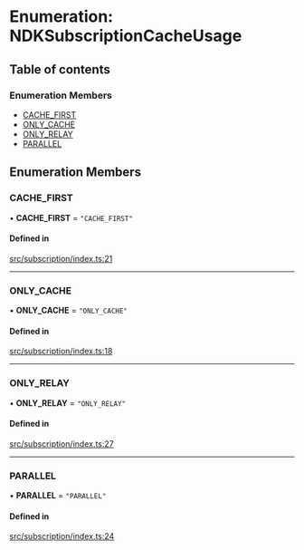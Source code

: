 # Enumeration: NDKSubscriptionCacheUsage

## Table of contents

### Enumeration Members

- [CACHE\_FIRST](../wiki/NDKSubscriptionCacheUsage#cache_first)
- [ONLY\_CACHE](../wiki/NDKSubscriptionCacheUsage#only_cache)
- [ONLY\_RELAY](../wiki/NDKSubscriptionCacheUsage#only_relay)
- [PARALLEL](../wiki/NDKSubscriptionCacheUsage#parallel)

## Enumeration Members

### CACHE\_FIRST

• **CACHE\_FIRST** = ``"CACHE_FIRST"``

#### Defined in

[src/subscription/index.ts:21](https://github.com/nostr-dev-kit/ndk/blob/1f6f222/src/subscription/index.ts#L21)

___

### ONLY\_CACHE

• **ONLY\_CACHE** = ``"ONLY_CACHE"``

#### Defined in

[src/subscription/index.ts:18](https://github.com/nostr-dev-kit/ndk/blob/1f6f222/src/subscription/index.ts#L18)

___

### ONLY\_RELAY

• **ONLY\_RELAY** = ``"ONLY_RELAY"``

#### Defined in

[src/subscription/index.ts:27](https://github.com/nostr-dev-kit/ndk/blob/1f6f222/src/subscription/index.ts#L27)

___

### PARALLEL

• **PARALLEL** = ``"PARALLEL"``

#### Defined in

[src/subscription/index.ts:24](https://github.com/nostr-dev-kit/ndk/blob/1f6f222/src/subscription/index.ts#L24)
